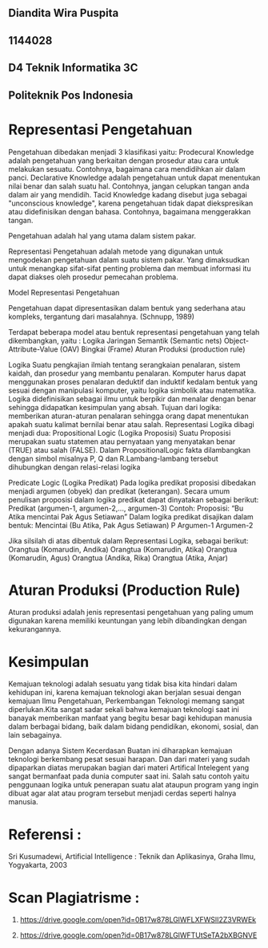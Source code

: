 ## Diandita Wira Puspita 
## 1144028
## D4 Teknik Informatika 3C
## Politeknik Pos Indonesia



# Representasi Pengetahuan

Pengetahuan dibedakan menjadi 3 klasifikasi yaitu:
Prodecural Knowledge adalah pengetahuan yang berkaitan dengan prosedur atau cara untuk melakukan sesuatu. Contohnya, bagaimana cara mendidihkan air dalam panci.
Declarative Knowledge adalah pengetahuan untuk dapat menentukan nilai benar dan salah suatu hal. Contohnya, jangan celupkan tangan anda dalam air yang mendidih.
Tacid Knowledge kadang disebut juga sebagai "unconscious knowledge", karena pengetahuan tidak dapat diekspresikan atau didefinisikan dengan bahasa. Contohnya, bagaimana menggerakkan tangan.

Pengetahuan adalah hal yang utama dalam sistem pakar.

Representasi Pengetahuan adalah metode yang digunakan untuk mengodekan pengetahuan dalam suatu sistem pakar. Yang dimaksudkan untuk menangkap sifat-sifat penting problema dan membuat informasi itu dapat diakses oleh prosedur pemecahan problema.

Model Representasi Pengetahuan

Pengetahuan dapat dipresentasikan dalam bentuk yang sederhana atau kompleks, tergantung dari masalahnya. (Schnupp, 1989)

Terdapat beberapa model atau bentuk representasi pengetahuan yang telah dikembangkan, yaitu :
Logika
Jaringan Semantik (Semantic nets)
Object-Attribute-Value (OAV)
Bingkai (Frame)
Aturan Produksi (production rule)

Logika
Suatu pengkajian ilmiah tentang serangkaian penalaran, sistem kaidah, dan prosedur yang membantu penalaran.
Komputer harus dapat menggunakan proses penalaran deduktif dan induktif kedalam bentuk yang sesuai dengan manipulasi komputer, yaitu logika simbolik atau matematika.
Logika didefinisikan sebagai ilmu untuk berpikir dan menalar dengan benar sehingga didapatkan kesimpulan yang absah.
Tujuan dari logika: memberikan aturan-aturan penalaran sehingga orang dapat menentukan apakah suatu kalimat bernilai benar atau salah.
Representasi Logika dibagi menjadi dua:
Propositional Logic (Logika Proposisi) Suatu Proposisi merupakan suatu statemen atau pernyataan yang menyatakan benar (TRUE) atau salah (FALSE). Dalam PropositionalLogic fakta dilambangkan dengan simbol misalnya P, Q dan R.Lambang-lambang tersebut dihubungkan dengan relasi-relasi logika




Predicate Logic (Logika Predikat)
Pada logika predikat proposisi dibedakan menjadi argumen (obyek) dan predikat (keterangan). Secara umum penulisan proposisi dalam logika predikat dapat dinyatakan sebagai berikut:
Predikat (argumen-1, argumen-2,..., argumen-3)
Contoh:
Proposisi: “Bu Atika mencintai Pak Agus Setiawan”
Dalam logika predikat disajikan dalam bentuk:
Mencintai (Bu Atika, Pak Agus Setiawan)
      P         Argumen-1            Argumen-2



Jika silsilah di atas dibentuk dalam Representasi Logika, sebagai berikut:
Orangtua (Komarudin, Andika)
Orangtua (Komarudin, Atika)
Orangtua (Komarudin, Agus)
Orangtua (Andika, Rika)
Orangtua (Atika, Anjar)

# Aturan Produksi (Production Rule)
Aturan produksi adalah jenis representasi pengetahuan yang paling umum digunakan karena memiliki keuntungan yang lebih dibandingkan dengan kekurangannya. 

# Kesimpulan
Kemajuan teknologi adalah sesuatu yang tidak bisa kita hindari dalam kehidupan ini, karena kemajuan teknologi akan berjalan sesuai dengan kemajuan Ilmu Pengetahuan, Perkembangan Teknologi memang sangat diperlukan.Kita sangat sadar sekali bahwa kemajuan teknologi saat ini banayak memberikan manfaat yang begitu besar bagi kehidupan manusia dalam berbagai bidang, baik dalam bidang pendidikan, ekonomi, sosial, dan lain sebagainya.

Dengan adanya Sistem Kecerdasan Buatan ini diharapkan kemajuan teknologi berkembang pesat sesuai harapan. Dan dari materi yang sudah dipaparkan diatas merupakan bagian dari materi Artifical Intelegent yang sangat bermanfaat pada dunia computer saat ini. Salah satu contoh yaitu penggunaan logika untuk penerapan suatu alat ataupun program yang ingin dibuat agar alat atau program tersebut menjadi cerdas seperti halnya manusia.

# Referensi :

Sri Kusumadewi, Artificial Intelligence : Teknik dan Aplikasinya, Graha Ilmu, Yogyakarta, 2003

# Scan Plagiatrisme :

1. https://drive.google.com/open?id=0B17w878LGlWFLXFWSlI2Z3VRWEk  

2. https://drive.google.com/open?id=0B17w878LGlWFTUtSeTA2bXBGNVE 

















